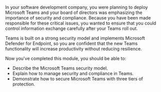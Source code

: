 In your software development company, you were planning to deploy Microsoft Teams and your board of directors was emphasizing the importance of security and compliance. Because you have been made responsible for these critical issues, you wanted to ensure that you could control information exchange carefully after your Teams roll out. 

Teams is built on a strong security model and implements Microsoft Defender for Endpoint, so you are confident that the new Teams functionality will increase productivity without reducing resilience.

Now you've completed this module, you should be able to:

-	Describe the Microsoft Teams security model.
-	Explain how to manage security and compliance in Teams.
-	Demonstrate how to secure Microsoft Teams with three tiers of protection.
